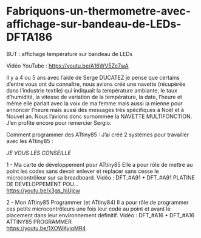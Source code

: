 # Fabriquons-un-thermometre-avec-affichage-sur-bandeau-de-LEDs-DFTA186
BUT : affichage température sur bandeau de LEDs

Vidéo YouTube : https://youtu.be/A16WV5Zc7wA

Il y a 4 ou 5 ans avec l’aide de Serge DUCATEZ je pense que certains d’entre vous ont du connaître, nous avions créé une navette (récupérée dans l’industrie textile) qui indiquait la température ambiante, le taux d’humidité, la vitesse de variation de la température, la date, l’heure et même elle parlait avec la voix de ma femme mais aussi la mienne pour annoncer l’heure mais aussi des messages très spécifiques à Noël et à Nouvel an. Nous l’avions donc surnommée la NAVETTE MULTIFONCTION.
J’en profite encore pour remercier Sergio.

Comment programmer des ATtiny85 :
J’ai créé 2 systèmes pour travailler avec les ATtiny85 :

*JE VOUS LES CONSEILLE*

1 -  Ma carte de développement pour ATtiny85 Elle a pour rôle de mettre au point les codes sans devoir enlever et replacer sans cesse le microcontrôleur sur sa breadboard.
Vidéo : DFT_#A91    • DFT_#A91 PLATINE DE DEVELOPPEMENT POU...  
https://youtu.be/x3gs_hjUjcw


2 -  Mon ATtiny85 Programmer (et ATtiny84) Il a pour rôle de programmer ces petits microcontrôleurs une fois leur code au point et avant le placement dans leur environnement définitif.
Vidéo : DFT_#A16    • DFT_#A16 ATTINY85 PROGRAMMER  
https://youtu.be/1XOWKyjqMR4


